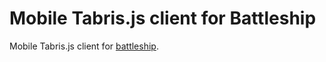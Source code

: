 Mobile Tabris.js client for Battleship
======================================

Mobile Tabris.js client for [battleship](https://github.com/scho/battleship).